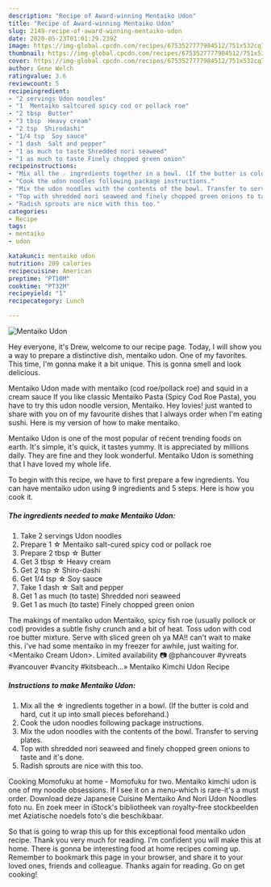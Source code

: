 ```yaml
---
description: "Recipe of Award-winning Mentaiko Udon"
title: "Recipe of Award-winning Mentaiko Udon"
slug: 2149-recipe-of-award-winning-mentaiko-udon
date: 2020-05-23T01:01:29.239Z
image: https://img-global.cpcdn.com/recipes/6753527777984512/751x532cq70/mentaiko-udon-recipe-main-photo.jpg
thumbnail: https://img-global.cpcdn.com/recipes/6753527777984512/751x532cq70/mentaiko-udon-recipe-main-photo.jpg
cover: https://img-global.cpcdn.com/recipes/6753527777984512/751x532cq70/mentaiko-udon-recipe-main-photo.jpg
author: Gene Welch
ratingvalue: 3.6
reviewcount: 5
recipeingredient:
- "2 servings Udon noodles"
- "1  Mentaiko saltcured spicy cod or pollack roe"
- "2 tbsp  Butter"
- "3 tbsp  Heavy cream"
- "2 tsp  Shirodashi"
- "1/4 tsp  Soy sauce"
- "1 dash  Salt and pepper"
- "1 as much to taste Shredded nori seaweed"
- "1 as much to taste Finely chopped green onion"
recipeinstructions:
- "Mix all the ☆ ingredients together in a bowl. (If the butter is cold and hard, cut it up into small pieces beforehand.)"
- "Cook the udon noodles following package instructions."
- "Mix the udon noodles with the contents of the bowl. Transfer to serving plates."
- "Top with shredded nori seaweed and finely chopped green onions to taste and it&#39;s done."
- "Radish sprouts are nice with this too."
categories:
- Recipe
tags:
- mentaiko
- udon

katakunci: mentaiko udon 
nutrition: 209 calories
recipecuisine: American
preptime: "PT10M"
cooktime: "PT32M"
recipeyield: "1"
recipecategory: Lunch

---
```



![Mentaiko Udon](https://img-global.cpcdn.com/recipes/6753527777984512/751x532cq70/mentaiko-udon-recipe-main-photo.jpg)

Hey everyone, it's Drew, welcome to our recipe page. Today, I will show you a way to prepare a distinctive dish, mentaiko udon. One of my favorites. This time, I'm gonna make it a bit unique. This is gonna smell and look delicious.

Mentaiko Udon made with mentaiko (cod roe/pollack roe) and squid in a cream sauce If you like classic Mentaiko Pasta (Spicy Cod Roe Pasta), you have to try this udon noodle version, Mentaiko. Hey lovies! just wanted to share with you on of my favourite dishes that I always order when I&#39;m eating sushi. Here is my version of how to make mentaiko.

Mentaiko Udon is one of the most popular of recent trending foods on earth. It's simple, it's quick, it tastes yummy. It is appreciated by millions daily. They are fine and they look wonderful. Mentaiko Udon is something that I have loved my whole life.


To begin with this recipe, we have to first prepare a few ingredients. You can have mentaiko udon using 9 ingredients and 5 steps. Here is how you cook it.

<!--inarticleads1-->

##### The ingredients needed to make Mentaiko Udon:

1. Take 2 servings Udon noodles
1. Prepare 1 ☆ Mentaiko salt-cured spicy cod or pollack roe
1. Prepare 2 tbsp ☆ Butter
1. Get 3 tbsp ☆ Heavy cream
1. Get 2 tsp ☆ Shiro-dashi
1. Get 1/4 tsp ☆ Soy sauce
1. Take 1 dash ☆ Salt and pepper
1. Get 1 as much (to taste) Shredded nori seaweed
1. Get 1 as much (to taste) Finely chopped green onion


The makings of mentaiko udon Mentaiko, spicy fish roe (usually pollock or cod) provides a subtle fishy crunch and a bit of heat. Toss udon with cod roe butter mixture. Serve with sliced green oh ya MA!! can&#39;t wait to make this. i&#39;ve had some mentaiko in my freezer for awhile, just waiting for. &lt;Mentaiko Cream Udon&gt;. Limited availability 📷 @phancouver #yvreats #vancouver #vancity #kitsbeach…» Mentaiko Kimchi Udon Recipe 

<!--inarticleads2-->

##### Instructions to make Mentaiko Udon:

1. Mix all the ☆ ingredients together in a bowl. (If the butter is cold and hard, cut it up into small pieces beforehand.)
1. Cook the udon noodles following package instructions.
1. Mix the udon noodles with the contents of the bowl. Transfer to serving plates.
1. Top with shredded nori seaweed and finely chopped green onions to taste and it&#39;s done.
1. Radish sprouts are nice with this too.


Cooking Momofuku at home - Momofuku for two. Mentaiko kimchi udon is one of my noodle obsessions. If I see it on a menu-which is rare-it&#39;s a must order. Download deze Japanese Cuisine Mentaiko And Nori Udon Noodles foto nu. En zoek meer in iStock&#39;s bibliotheek van royalty-free stockbeelden met Aziatische noedels foto&#39;s die beschikbaar. 

So that is going to wrap this up for this exceptional food mentaiko udon recipe. Thank you very much for reading. I'm confident you will make this at home. There is gonna be interesting food at home recipes coming up. Remember to bookmark this page in your browser, and share it to your loved ones, friends and colleague. Thanks again for reading. Go on get cooking!
